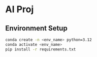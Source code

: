# AI Proj

## Environment Setup

```bash
conda create -n <env_name> python=3.12
conda activate <env_name>
pip install -r requirements.txt
```